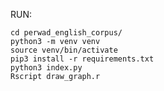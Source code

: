 RUN:

    cd perwad_english_corpus/
    python3 -m venv venv
    source venv/bin/activate
    pip3 install -r requirements.txt
    python3 index.py
    Rscript draw_graph.r

